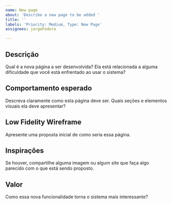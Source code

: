 ```yaml
---
name: New page
about: 'Describe a new page to be added '
title: ''
labels: 'Priority: Medium, Type: New Page'
assignees: jorgeFedora

---
```


## Descrição
Qual é a nova página a ser desenvolvida? Ela está relacionada a alguma dificuldade que você está enfrentado ao usar o sistema?

## Comportamento esperado
Descreva claramente como esta página deve ser. Quais seções e elementos visuais ela deve apresentar?

## Low Fidelity Wireframe
Apresente uma proposta inicial de como seria essa página.

## Inspirações
Se houver, compartilhe alguma imagem ou algum site que faça algo parecido com o que está sendo proposto.

## Valor
Como essa nova funcionalidade torna o sistema mais interessante?

